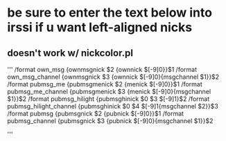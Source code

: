 # be sure to enter the text below into irssi if u want left-aligned nicks
## doesn't work w/ nickcolor.pl

'''
/format own_msg {ownmsgnick $2 {ownnick $[-9]0}}$1
/format own_msg_channel {ownmsgnick $3 {ownnick $[-9]0}{msgchannel $1}}$2
/format pubmsg_me {pubmsgmenick $2 {menick $[-9]0}}$1
/format pubmsg_me_channel {pubmsgmenick $3 {menick $[-9]0}{msgchannel $1}}$2
/format pubmsg_hilight {pubmsghinick $0 $3 $[-9]1}$2
/format pubmsg_hilight_channel {pubmsghinick $0 $4 $[-9]1{msgchannel $2}}$3
/format pubmsg {pubmsgnick $2 {pubnick $[-9]0}}$1
/format pubmsg_channel {pubmsgnick $3 {pubnick $[-9]0}{msgchannel $1}}$2

'''
